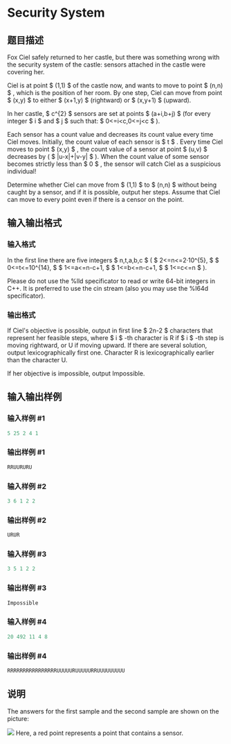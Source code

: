 # Security System

## 题目描述

Fox Ciel safely returned to her castle, but there was something wrong with the security system of the castle: sensors attached in the castle were covering her.

Ciel is at point $ (1,1) $ of the castle now, and wants to move to point $ (n,n) $ , which is the position of her room. By one step, Ciel can move from point $ (x,y) $ to either $ (x+1,y) $ (rightward) or $ (x,y+1) $ (upward).

In her castle, $ c^{2} $ sensors are set at points $ (a+i,b+j) $ (for every integer $ i $ and $ j $ such that: $ 0<=i&lt;c,0<=j&lt;c $ ).

Each sensor has a count value and decreases its count value every time Ciel moves. Initially, the count value of each sensor is $ t $ . Every time Ciel moves to point $ (x,y) $ , the count value of a sensor at point $ (u,v) $ decreases by ( $ |u-x|+|v-y| $ ). When the count value of some sensor becomes strictly less than $ 0 $ , the sensor will catch Ciel as a suspicious individual!

Determine whether Ciel can move from $ (1,1) $ to $ (n,n) $ without being caught by a sensor, and if it is possible, output her steps. Assume that Ciel can move to every point even if there is a censor on the point.

## 输入输出格式

### 输入格式

In the first line there are five integers $ n,t,a,b,c $ ( $ 2<=n<=2·10^{5}, $ $ 0<=t<=10^{14}, $ $ 1<=a<=n-c+1, $ $ 1<=b<=n-c+1, $ $ 1<=c<=n $ ).

Please do not use the %lld specificator to read or write 64-bit integers in C++. It is preferred to use the cin stream (also you may use the %I64d specificator).

### 输出格式

If Ciel's objective is possible, output in first line $ 2n-2 $ characters that represent her feasible steps, where $ i $ -th character is R if $ i $ -th step is moving rightward, or U if moving upward. If there are several solution, output lexicographically first one. Character R is lexicographically earlier than the character U.

If her objective is impossible, output Impossible.

## 输入输出样例

### 输入样例 #1

```cpp
5 25 2 4 1

```
### 输出样例 #1

```cpp
RRUURURU

```
### 输入样例 #2

```cpp
3 6 1 2 2

```
### 输出样例 #2

```cpp
URUR

```
### 输入样例 #3

```cpp
3 5 1 2 2

```
### 输出样例 #3

```cpp
Impossible

```
### 输入样例 #4

```cpp
20 492 11 4 8

```
### 输出样例 #4

```cpp
RRRRRRRRRRRRRRRRUUUUURUUUUURRUUUUUUUUU

```
## 说明

The answers for the first sample and the second sample are shown on the picture:

![](https://cdn.luogu.com.cn/upload/vjudge_pic/CF79E/2c5562a40dba3d1d0c90775040aa3307664b4c01.png) Here, a red point represents a point that contains a sensor.

